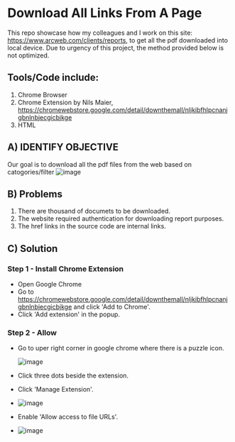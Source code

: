 # Download All Links From A Page

This repo showcase how my colleagues and I work on this site: https://www.arcweb.com/clients/reports, to get all the pdf downloaded into local device.
Due to urgency of this project, the method provided below is not optimized.

## Tools/Code include:
1. Chrome Browser
2. Chrome Extension by Nils Maier, https://chromewebstore.google.com/detail/downthemall/nljkibfhlpcnanjgbnlnbjecgicbjkge
3. HTML

## A) IDENTIFY OBJECTIVE
Our goal is to download all the pdf files from the web based on catogories/filter
![image](https://github.com/CPJ03/download-all-links-from-a-page/assets/88066484/c39120bd-acdf-4a31-b59e-74c71a00d268)

## B) Problems
1. There are thousand of documets to be downloaded. 
2. The website required authentication for downloading report purposes.
3. The href links in the source code are internal links.

## C) Solution
### Step 1 - Install Chrome Extension
- Open Google Chrome
- Go to https://chromewebstore.google.com/detail/downthemall/nljkibfhlpcnanjgbnlnbjecgicbjkge and click 'Add to Chrome'.
- Click 'Add extension' in the popup. 
### Step 2 - Allow 
- Go to uper right corner in google chrome where there is a puzzle icon.
  
   ![image](https://github.com/CPJ03/download-all-links-from-a-page/assets/88066484/15eecfb0-3d43-46a6-91e4-5d4636e6e53a)
 
- Click three dots beside the extension.
- Click 'Manage Extension'.
- ![image](https://github.com/CPJ03/download-all-links-from-a-page/assets/88066484/16404c8b-31fd-446d-9bed-b12ce9648f48)
- Enable 'Allow access to file URLs'.
- ![image](https://github.com/CPJ03/download-all-links-from-a-page/assets/88066484/cb730de5-e391-414f-bff3-9ec2c766425c)



